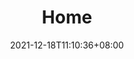 ---
title: "Home"
date: 2021-12-18T11:10:36+08:00
draft: false
language: en
description: Welcome to our website, the leading provider of comprehensive cloud services. From cloud infrastructure management and automation to cloud security and policy assessment, we have you covered. Explore our cutting-edge solutions for cloud-native application development and unlock the full potential of cloud computing. Discover how our expertise can drive your digital transformation.
SubscribeForm:
  PortalId: "25381360"
  FormId: "6d96025f-8adc-41e9-aa3c-da961f85683b"
Content:
  - Type: claim
    Title: "CloudMason.Tech"
    Claim: "Unleashing the Power of Cloud: Redefining Your Digital Landscape"
    LongClaim: "We revolutionize cloud infrastructure through innovative software consulting. We empower businesses with scalable, secure solutions, driving growth and enabling digital transformation."
    Asset: "images/home/astronaut_box_02.png"
  - Type: hero
    TestimonialAsset: "images/home/astronaut_box_04.png"
    TestimonialContent: "The global cloud computing market size was valued at $569.31 billion in 2022 & is projected to grow from $677.95 billion in 2023 to $2,432.87 billion by 2030"
    ContentTitle: Our mission
    ContentList:
      - Is to revolutionize the way businesses leverage cloud technologies. Through cutting-edge cloud automation and cloud-native application development, we empower organizations to achieve operational excellence, scalability, and innovation in the digital era.
      - We specialize in streamlining cloud operations through automation, enabling businesses to optimize efficiency, reduce costs, and drive growth. Our expert team designs and builds scalable, resilient cloud-native applications that unlock the full potential of cloud architectures, ensuring faster time-to-market and exceptional customer experiences.
      - With a focus on understanding each client's unique needs, we deliver tailored solutions that align with their business goals. Our commitment to innovation, expertise, and customer satisfaction sets us apart as the trusted partner that helps businesses thrive in today's dynamic and competitive digital landscape.
  - Type: content
    Title: "Our Services"
    Content: "Our expertise lies in efficiently managing and optimising cloud resources, automating workflows, ensuring security compliance, and creating modern, scalable applications. Partner with us to unlock the full potential of cloud computing, enhance efficiency, strengthen security, and drive innovation."
    ContentBold: "We offer services: "
    Link: "/services"
    LinkText: "Learn more"
    Asset: "images/home/team_astronauts_05.png"
    AssetAlt: cloudmason.tech - services and products
    TextLeft: true
    IsDark: false
    ContentBullets:
      - cloud infrastructure management and automation
      - cloud infrastructure security and policy assessment
      - cloud-native application development

---